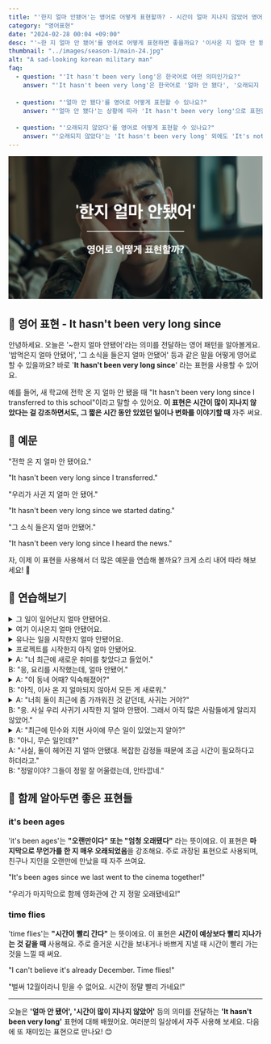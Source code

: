 ```yaml
---
title: "'한지 얼마 안됐어'는 영어로 어떻게 표현할까? - 시간이 얼마 지나지 않았어 영어로, 오래 되지 않았어 영어로"
category: "영어표현"
date: "2024-02-28 00:04 +09:00"
desc: "'~한 지 얼마 안 됐어'를 영어로 어떻게 표현하면 좋을까요? '이사온 지 얼마 안 됐어', '그 책을 읽은 지 얼마 안 됐어' 등을 영어로 표현하는 법을 배워봅시다. 다양한 예문을 통해서 연습하고 본인의 표현으로 만들어 보세요"
thumbnail: "../images/season-1/main-24.jpg"
alt: "A sad-looking korean military man"
faq:
  - question: "'It hasn't been very long'은 한국어로 어떤 의미인가요?"
    answer: "'It hasn't been very long'은 한국어로 '얼마 안 됐다', '오래되지 않았다', '시간이 많이 지나지 않았다' 등으로 번역될 수 있습니다. 어떤 일이나 상황이 시작된 지 얼마 되지 않았음을 나타낼 때 사용합니다."

  - question: "'얼마 안 됐다'를 영어로 어떻게 표현할 수 있나요?"
    answer: "'얼마 안 됐다'는 상황에 따라 'It hasn't been very long'으로 표현할 수 있습니다. 예를 들어, '그 가게가 문을 연 지 얼마 안 됐어'는 'It hasn't been very long since that store opened'로 말할 수 있습니다."

  - question: "'오래되지 않았다'를 영어로 어떻게 표현할 수 있나요?"
    answer: "'오래되지 않았다'는 'It hasn't been very long' 외에도 'It's not been long', 'It hasn't been long'으로 표현할 수 있습니다. 예를 들어, '그가 떠난 지 오래되지 않았어'는 'It hasn't been very long since he left'로 말할 수 있습니다."
---
```


![얼마 안됐어 영어표현](../images/season-1/main-24.jpg)

## 🌟 영어 표현 - It hasn't been very long since

안녕하세요. 오늘은 '~한지 얼마 안됐어'라는 의미를 전달하는 영어 패턴을 알아볼게요. '밥먹은지 얼마 안됐어', '그 소식을 들은지 얼마 안됐어' 등과 같은 말을 어떻게 영어로 할 수 있을까요? 바로 '**It hasn't been very long since**' 라는 표현을 사용할 수 있어요.

예를 들어, 새 학교에 전학 온 지 얼마 안 됐을 때 "It hasn't been very long since I transferred to this school"이라고 말할 수 있어요. **이 표현은 시간이 많이 지나지 않았다는 걸 강조하면서도, 그 짧은 시간 동안 있었던 일이나 변화를 이야기할 때** 자주 써요.

<script async src="https://pagead2.googlesyndication.com/pagead/js/adsbygoogle.js?client=ca-pub-1465612013356152"
     crossorigin="anonymous"></script>
<!-- engple-horizontal-ad -->

<ins class="adsbygoogle"
     style="display:block"
     data-ad-client="ca-pub-1465612013356152"
     data-ad-slot="2106896038"
     data-ad-format="auto"
     data-full-width-responsive="true"></ins>

<script>
     (adsbygoogle = window.adsbygoogle || []).push({});
</script>

## 📖 예문

"전학 온 지 얼마 안 됐어요."

"It hasn't been very long since I transferred."

"우리가 사귄 지 얼마 안 됐어."

"It hasn't been very long since we started dating."

"그 소식 들은지 얼마 안됐어."

"It hasn't been very long since I heard the news."

자, 이제 이 표현을 사용해서 더 많은 예문을 연습해 볼까요? 크게 소리 내어 따라 해보세요! 🎤

## 💬 연습해보기

<details>
  <summary>그 일이 일어난지 얼마 안됐어요.</summary>
  <span>It hasn't been very long since that happened.</span>
</details>

<details>
 <summary>여기 이사온지 얼마 안됐어요.</summary>
  <span>It hasn't been very long since I moved here.</span>
</details>

<details>
  <summary>유나는 일을 시작한지 얼마 안됐어요.</summary>
  <span>It hasn't been very long since Yuna started the new job.</span>
</details>

<details>
  <summary>프로젝트를 시작한지 아직 얼마 안됐어요.</summary>
  <span>It hasn't been very long since we started the project.</span>
</details>

<details>
  <summary>A: "너 최근에 새로운 취미를 찾았다고 들었어."<br>B: "응, 요리를 시작했는데, 얼마 안됐어."
</summary>
<span>A: "I heard you found a new hobby recently."<br>B: "Yeah, I started cooking, but it hasn't been very long."</span>
</details>

<details>
  <summary>A: "이 동네 어때? 익숙해졌어?"<br>B: "아직, 이사 온 지 얼마되지 않아서 모든 게 새로워."</summary>
  <span>A: "How do you like the neighborhood? Have you gotten used to it?"<br>B: "Not yet, it hasn't been very long since I moved in, so everything is new."</span>
</details>

<details>
  <summary>A: "너희 둘이 최근에 좀 가까워진 것 같던데, 사귀는 거야?"<br>B: "응. 사실 우리 사귀기 시작한 지 얼마 안됐어. 그래서 아직 많은 사람들에게 알리지 않았어."</summary>
  <span>A: "You two seem to have gotten quite close recently, are you dating?"<br>B: "Yes, actually, it's not been very long since we started dating. <a href="/blog/in-english/116.that-is-why/">That's why</a> we haven't told many people yet."</span>
</details>

<details>
  <summary>
A: "최근에 민수와 지현 사이에 무슨 일이 있었는지 알아?"<br>
B: "아니, 무슨 일인데?"<br>
A: "사실, 둘이 헤어진 지 얼마 안됐대. 복잡한 감정들 때문에 조금 시간이 필요하다고 하더라고."<br>
B: "정말이야? 그들이 정말 잘 어울렸는데, 안타깝네."
</summary>
<span>A: "Do you know what happened between Minsu and Jihyun recently?"<br>B: "No, what happened?"<br>A: "Actually, it's not been very long since they broke up. They said they needed some time because of complicated feelings."<br>B: "Really? They seemed like such a good match, that's unfortunate."</span>
</details>

## 🤝 함께 알아두면 좋은 표현들

### it's been ages

'it's been ages'는 **"오랜만이다" 또는 "엄청 오래됐다"** 라는 뜻이에요. 이 표현은 **마지막으로 무언가를 한 지 매우 오래되었음**을 강조해요. 주로 과장된 표현으로 사용되며, 친구나 지인을 오랜만에 만났을 때 자주 쓰여요.

"It's been ages since we last went to the cinema together!"

"우리가 마지막으로 함께 영화관에 간 지 정말 오래됐네요!"

### time flies

'time flies'는 **"시간이 빨리 간다"** 는 뜻이에요. 이 표현은 **시간이 예상보다 빨리 지나가는 것 같을 때** 사용해요. 주로 즐거운 시간을 보내거나 바쁘게 지낼 때 시간이 빨리 가는 것을 느낄 때 써요.

"I can't believe it's already December. Time flies!"

"벌써 12월이라니 믿을 수 없어요. 시간이 정말 빨리 가네요!"

---

오늘은 **'얼마 안 됐어', '시간이 많이 지나지 않았어'** 등의 의미를 전달하는 **'It hasn't been very long'** 표현에 대해 배웠어요. 여러분의 일상에서 자주 사용해 보세요. 다음에 또 재미있는 표현으로 만나요! 😊
